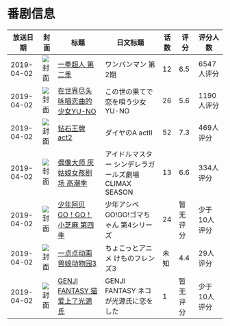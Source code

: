 # 番剧信息

|放送日期|封面|标题|日文标题|话数|评分|评分人数|
|---|---|---|---|---|---|---|
|2019-04-02|![封面](https://lain.bgm.tv/pic/cover/c/63/0f/193619_MLNLZ.jpg)|[一拳超人 第二季](https://bangumi.tv/subject/193619)|ワンパンマン 第2期|12|6.5|6547人评分|
|2019-04-02|![封面](https://lain.bgm.tv/pic/cover/c/66/f5/204135_RsW8U.jpg)|[在世界尽头咏唱恋曲的少女YU-NO](https://bangumi.tv/subject/204135)|この世の果てで恋を唄う少女YU-NO|26|5.6|1190人评分|
|2019-04-02|![封面](https://lain.bgm.tv/pic/cover/c/7f/b2/267615_Qio7E.jpg)|[钻石王牌 act2](https://bangumi.tv/subject/267615)|ダイヤのA actⅡ|52|7.3|469人评分|
|2019-04-02|![封面](https://lain.bgm.tv/pic/cover/c/f2/28/268320_wRhYU.jpg)|[偶像大师 灰姑娘女孩剧场 高潮季](https://bangumi.tv/subject/268320)|アイドルマスター シンデレラガールズ劇場 CLIMAX SEASON|13|6.6|334人评分|
|2019-04-02|![封面](https://lain.bgm.tv/pic/cover/c/2c/fb/279470_Ss40J.jpg)|[少年阿贝GO！GO！小芝麻 第四季](https://bangumi.tv/subject/279470)|少年アシベ GO!GO!ゴマちゃん 第4シリーズ|24|暂无评分|少于10人评分|
|2019-04-02|![封面](https://lain.bgm.tv/pic/cover/c/f5/ce/279813_z99za.jpg)|[一点点动画 兽娘动物园3](https://bangumi.tv/subject/279813)|ちょこっとアニメ けものフレンズ3|未知|4.4|29人评分|
|2019-04-02|![封面](https://lain.bgm.tv/pic/cover/c/e7/25/445910_El9Z7.jpg)|[GENJI FANTASY 猫爱上了光源氏](https://bangumi.tv/subject/445910)|GENJI FANTASY ネコが光源氏に恋をした|1|暂无评分|少于10人评分|
